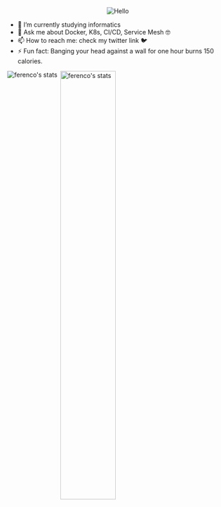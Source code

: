 <div align="center">
<img src="https://media2.giphy.com/media/dzaUX7CAG0Ihi/giphy.gif?cid=ecf05e47x75n11vd31h4xj53sqylrgshxfedv31731cjebks&rid=giphy.gif" alt="Hello">
</div>

- 🌱 I’m currently studying informatics 
- 💬 Ask me about Docker, K8s, CI/CD, Service Mesh :nerd_face:
- 📫 How to reach me: check my twitter link :bird:
- ⚡ Fun fact: Banging your head against a wall for one hour burns 150 calories.

<p><img align="left" src="https://github-readme-stats.vercel.app/api/top-langs/?username=ferencovonmatterhron&layout=compact&hide=html" alt="ferenco's stats" /></p>
<p>&nbsp;<img align="center" src="https://github-readme-stats.vercel.app/api?username=ferencovonmatterhorn&show_icons=true&count_private=true" alt="ferenco's stats" width="50%"/></p>  
